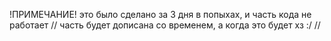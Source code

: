 !ПРИМЕЧАНИЕ!
это было сделано за 3 дня в попыхах, и часть кода не работает
// часть будет дописана со временем, а когда это будет хз :/ //
